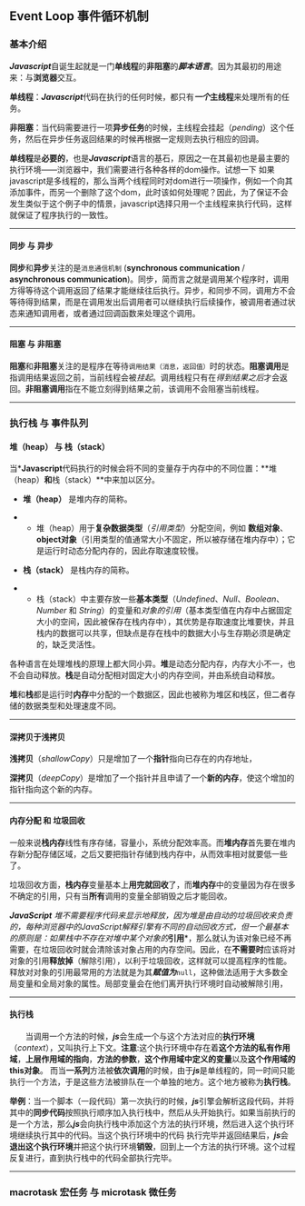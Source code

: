 ## Event Loop 事件循环机制

### 基本介绍

***Javascript***自诞生起就是一门**单线程**的**非阻塞**的***脚本语言***。因为其最初的用途来：与**浏览器**交互。

**单线程**：***Javascript***代码在执行的任何时候，都只有***一个*****主线程**来处理所有的任务。

**非阻塞**：当代码需要进行一项**异步任务**的时候，主线程会挂起（*pending*）这个任务，然后在异步任务返回结果的时候再根据一定规则去执行相应的回调。

**单线程**是**必要的**，也是***Javascript***语言的基石，原因之一在其最初也是最主要的执行环境——浏览器中，我们需要进行各种各样的dom操作。试想一下 如果javascript是多线程的，那么当两个线程同时对dom进行一项操作，例如一个向其添加事件，而另一个删除了这个dom，此时该如何处理呢？因此，为了保证不会 发生类似于这个例子中的情景，javascript选择只用一个主线程来执行代码，这样就保证了程序执行的一致性。
___
#### 同步 与 异步

**同步**和**异步**关注的是`消息通信机制` (**synchronous communication** / **asynchronous communication**)。同步，简而言之就是调用某个程序时，调用方得等待这个调用返回了结果才能继续往后执行。异步，和同步不同，调用方不会等待得到结果，而是在调用发出后调用者可以继续执行后续操作，被调用者通过状态来通知调用者，或者通过回调函数来处理这个调用。
___
#### 阻塞 与 非阻塞

**阻塞**和**非阻塞**关注的是程序在等待`调用结果（消息，返回值）`时的状态。**阻塞调用**是指调用结果返回之前，当前线程会被*挂起*。调用线程只有在*得到结果之后*才会返回。**非阻塞调用**指在不能立刻得到结果之前，该调用不会阻塞当前线程。

***

### 执行栈 与 事件队列

#### 堆（heap） 与 栈（stack）

当***Javascript**代码执行的时候会将不同的变量存于内存中的不同位置：**堆（heap）**和**栈（stack）**中来加以区分。

* **堆（heap）** 是堆内存的简称。
* * 堆（heap）用于**复杂数据类型**（*引用类型*）分配空间，例如 **数组对象**、**object对象**（引用类型的值通常大小不固定，所以被存储在堆内存中）；它是运行时动态分配内存的，因此存取速度较慢。

* **栈（stack）** 是栈内存的简称。
* * 栈（stack）中主要存放一些**基本类型**（*Undefined*、*Null*、*Boolean*、*Number* 和 *String*）的变量和*对象的引用*（基本类型值在内存中占据固定大小的空间，因此被保存在栈内存中），其优势是存取速度比堆要快，并且栈内的数据可以共享，但缺点是存在栈中的数据大小与生存期必须是确定的，缺乏灵活性。

各种语言在处理堆栈的原理上都大同小异。**堆**是动态分配内存，内存大小不一，也不会自动释放。**栈**是自动分配相对固定大小的内存空间，并由系统自动释放。

**堆**和**栈**都是运行时**内存**中分配的一个数据区，因此也被称为堆区和栈区，但二者存储的数据类型和处理速度不同。
___
#### 深拷贝于浅拷贝

**浅拷贝**（*shallowCopy*）只是增加了一个**指针**指向已存在的内存地址，

**深拷贝**（*deepCopy*）是增加了一个指针并且申请了一个**新的内存**，使这个增加的指针指向这个新的内存。
___
#### 内存分配 和 垃圾回收

一般来说**栈内存**线性有序存储，容量小，系统分配效率高。而**堆内存**首先要在堆内存新分配存储区域，之后又要把指针存储到栈内存中，从而效率相对就要低一些了。

垃圾回收方面，**栈内存**变量基本上**用完就回收**了，而**堆内存**中的变量因为存在很多不确定的引用，只有当**所有**调用的变量全部销毁之后才能回收。

***JavaScript** 堆不需要程序代码来显示地释放，因为堆是由自动的垃圾回收来负责的，每种浏览器中的**JavaScript解释引擎**有不同的自动回收方式，但一个最基本的原则是：如果**栈**中不存在对**堆**中某个对象的***引用***，那么就认为该对象已经不再需要，在垃圾回收时就会清除该对象占用的内存空间。因此，在**不需要时**应该将对对象的引用**释放掉**（解除引用），以利于垃圾回收，这样就可以提高程序的性能。释放对对象的引用最常用的方法就是为其***赋值为***`null`，这种做法适用于大多数全局变量和全局对象的属性。局部变量会在他们离开执行环境时自动被解除引用，
___
#### 执行栈

&emsp;&emsp;当调用一个方法的时候，***js***会生成一个与这个方法对应的**执行环境**（*context*），又叫执行上下文。**注意**:这个执行环境中存在着**这个方法的私有作用域**，**上层作用域的指向**，**方法的参数**，**这个作用域中定义的变量**以及**这个作用域的this对象**。 而当**一系列**方法被**依次调用**的时候，由于***js***是单线程的，同一时间只能执行一个方法，于是这些方法被排队在一个单独的地方。这个地方被称为**执行栈**。

**举例**：当一个脚本（一段代码）第一次执行的时候，***js***引擎会解析这段代码，并将其中的**同步代码**按照执行顺序加入执行栈中，然后从头开始执行。如果当前执行的是一个方法，那么***js***会向执行栈中添加这个方法的执行环境，然后进入这个执行环境继续执行其中的代码。当这个执行环境中的代码 执行完毕并返回结果后，***js***会**退出这个执行环境**并把这个执行环境**销毁**，回到上一个方法的执行环境。这个过程反复进行，直到执行栈中的代码全部执行完毕。

***

### macrotask 宏任务 与 microtask 微任务
